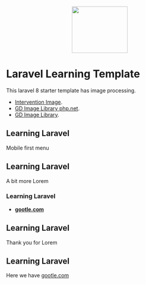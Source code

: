 <p align="center"><a href="https://devlemmon.com" target="_blank"><img src="https://devlemmon.com/media/running_plumber.png" style="margin-top:30px;height:125px;width:150px;"></a></p>

# Laravel Learning Template

This laravel 8 starter template has image processing.

- [Intervention Image](http://image.intervention.io).
- [GD Image Library php.net](https://www.php.net/manual/en/book.image.php).
- [GD Image Library](https://libgd.github.io).

## Learning Laravel

Mobile first menu

## Learning Laravel

A bit more Lorem

### Learning Laravel

- **[gootle.com](https://google.com)**

## Learning Laravel

Thank you for Lorem

## Learning Laravel

Here we have [gootle.com](https://google.com)

